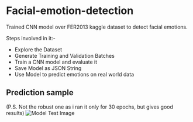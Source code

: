 # Facial-emotion-detection
Trained CNN model over FER2013 kaggle dataset to detect facial emotions.

Steps involved in it:-
  - Explore the Dataset
  - Generate Training and Validation Batches
  - Train a CNN model and evaluate it
  - Save Model as JSON String
  - Use Model to predict emotions on real world data

## Prediction sample
(P.S. Not the robust one as i ran it only for 30 epochs, but gives good results)
![Model Test Image](https://github.com/shubh-tiwari/cnn_emotions_detect/blob/main/out_test_image.jpg)
